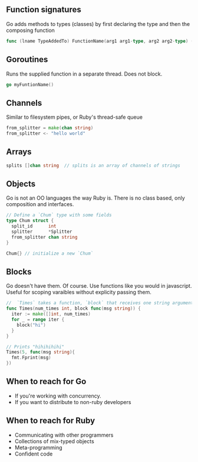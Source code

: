 
## Function signatures
Go adds methods to types (classes) by first declaring the type and then the composing function
```go
func (lname TypeAddedTo) FunctionName(arg1 arg1-type, arg2 arg2-type) (retName RetType){}
```

## Goroutines
Runs the supplied function in a separate thread.  Does not block.
```go
go myFuntionName()
```

## Channels
Similar to filesystem pipes, or Ruby's thread-safe queue
```go
from_splitter = make(chan string)
from_splitter <- "hello world"
```

## Arrays
```go
splits []chan string  // splits is an array of channels of strings
```

## Objects
Go is not an OO languages the way Ruby is.  There is no class based, only composition and interfaces.
```go
// Define a `Chum` type with some fields
type Chum struct {
  split_id      int
  splitter      *Splitter
  from_splitter chan string
}

Chum{} // initialize a new `Chum`
```

## Blocks
Go doesn't have them.  Of course.
Use functions like you would in javascript.  Useful for scoping varaibles without explicity passing them.
```go
//  `Times` takes a function, `block` that receives one string argument
func Times(num_times int, block func(msg string)) {
  iter := make([]int, num_times)
  for _ = range iter {
    block("hi")
  }
}

// Prints "hihihihihi"
Times(5, func(msg string){
  fmt.Fprint(msg)
})
```

## When to reach for Go
- If you're working with concurrency.
- If you want to distribute to non-ruby developers

## When to reach for Ruby
- Communicating with other programmers
- Collections of mix-typed objects
- Meta-programming
- Confident code

